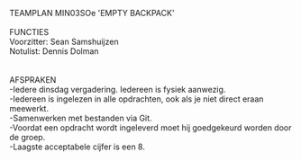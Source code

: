 TEAMPLAN MIN03SOe 'EMPTY BACKPACK'
<br/><br/>
FUNCTIES<br/>
Voorzitter: Sean Samshuijzen<br/>
Notulist: Dennis Dolman<br/>
<br/><br/>
AFSPRAKEN<br/>
-Iedere dinsdag vergadering. Iedereen is fysiek aanwezig.<br/>
-Iedereen is ingelezen in alle opdrachten, ook als je niet direct eraan meewerkt.<br/>
-Samenwerken met bestanden via Git. <br/>
-Voordat een opdracht wordt ingeleverd moet hij goedgekeurd worden door de groep.<br/>
-Laagste acceptabele cijfer is een 8.<br/>
